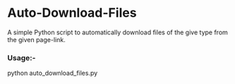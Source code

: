 # Auto-Download-Files
A simple Python script to automatically download files of the give type from the given page-link.

### Usage:-
python auto_download_files.py
